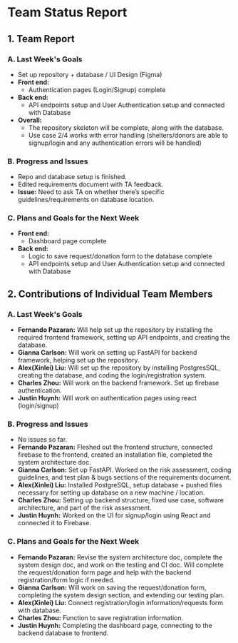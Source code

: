# Team Status Report

## 1. Team Report

### A. Last Week's Goals
- Set up repository + database / UI Design (Figma)
- **Front end:**
  - Authentication pages (Login/Signup) complete
- **Back end:**
  - API endpoints setup and User Authentication setup and connected with Database
- **Overall:**
  - The repository skeleton will be complete, along with the database.  
  - Use case 2/4 works with error handling (shelters/donors are able to signup/login and any authentication errors will be handled)

### B. Progress and Issues
- Repo and database setup is finished.
- Edited requirements document with TA feedback.
- **Issue:** Need to ask TA on whether there’s specific guidelines/requirements on database location.

### C. Plans and Goals for the Next Week
- **Front end:**
  - Dashboard page complete
- **Back end:**
  - Logic to save request/donation form to the database complete
  - API endpoints setup and User Authentication setup and connected with Database

## 2. Contributions of Individual Team Members

### A. Last Week's Goals
- **Fernando Pazaran:** Will help set up the repository by installing the required frontend framework, setting up API endpoints, and creating the database.
- **Gianna Carlson:** Will work on setting up FastAPI for backend framework, helping set up the repository.
- **Alex(Xinlei) Liu:** Will set up the repository by installing PostgresSQL, creating the database, and coding the login/registration system.
- **Charles Zhou:** Will work on the backend framework. Set up firebase authentication.
- **Justin Huynh:** Will work on authentication pages using react (login/signup)

### B. Progress and Issues
- No issues so far.
- **Fernando Pazaran:** Fleshed out the frontend structure, connected firebase to the frontend, created an installation file, completed the system architecture doc.
- **Gianna Carlson:** Set up FastAPI. Worked on the risk assessment, coding guidelines, and test plan & bugs sections of the requirements document.
- **Alex(Xinlei) Liu:** Installed PostgreSQL, setup database + pushed files necessary for setting up database on a new machine / location.
- **Charles Zhou:** Setting up backend structure, fixed use case, software architecture, and part of the risk assessment.
- **Justin Huynh:** Worked on the UI for signup/login using React and connected it to Firebase.

### C. Plans and Goals for the Next Week
- **Fernando Pazaran:** Revise the system architecture doc, complete the system design doc, and work on the testing and CI doc. Will complete the request/donation form page and help with the backend registration/form logic if needed.
- **Gianna Carlson:** Will work on saving the request/donation form, completing the system design section, and extending our testing plan.
- **Alex(Xinlei) Liu:** Connect registration/login information/requests form with database.
- **Charles Zhou:** Function to save registration information.
- **Justin Huynh:** Completing the dashboard page, connecting to the backend database to frontend.
